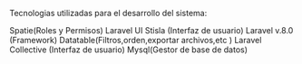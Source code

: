 Tecnologias utilizadas para el desarrollo del sistema:

Spatie(Roles y Permisos)
Laravel UI Stisla (Interfaz de usuario)
Laravel v.8.0 (Framework)
Datatable(Filtros,orden,exportar archivos,etc )
Laravel Collective (Interfaz de usuario)
Mysql(Gestor de base de datos)
